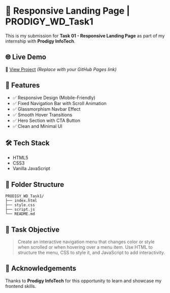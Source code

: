 # 🚀 Responsive Landing Page | PRODIGY_WD_Task1

This is my submission for **Task 01 - Responsive Landing Page** as part of my internship with **Prodigy InfoTech**.

## 🌐 Live Demo
🔗 [View Project](https://yourusername.aishwarya08078/PRODIGY_WD_Task1/) *(Replace with your GitHub Pages link)*

## 📌 Features
- ✅ Responsive Design (Mobile-Friendly)
- ✅ Fixed Navigation Bar with Scroll Animation
- ✅ Glassmorphism Navbar Effect
- ✅ Smooth Hover Transitions
- ✅ Hero Section with CTA Button
- ✅ Clean and Minimal UI

## 🛠️ Tech Stack
- HTML5
- CSS3
- Vanilla JavaScript

## 📁 Folder Structure
```
PRODIGY_WD_Task1/
├── index.html
├── style.css
├── script.js
└── README.md
```

## 🎯 Task Objective
> Create an interactive navigation menu that changes color or style when scrolled or when hovering over a menu item. Use HTML to structure the menu, CSS to style it, and JavaScript to add interactivity.

## 🙏 Acknowledgements
Thanks to **Prodigy InfoTech** for this opportunity to learn and showcase my frontend skills.


